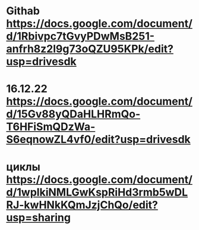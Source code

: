# Githab https://docs.google.com/document/d/1Rbivpc7tGvyPDwMsB251-anfrh8z2l9g73oQZU95KPk/edit?usp=drivesdk
# 16.12.22 https://docs.google.com/document/d/15Gv88yQDaHLHRmQo-T6HFiSmQDzWa-S6eqnowZL4vf0/edit?usp=drivesdk
# циклы https://docs.google.com/document/d/1wplkiNMLGwKspRiHd3rmb5wDLRJ-kwHNkKQmJzjChQo/edit?usp=sharing
